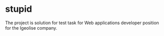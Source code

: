 # stupid
The project is solution for test task for Web applications developer position for the Igeolise company.
